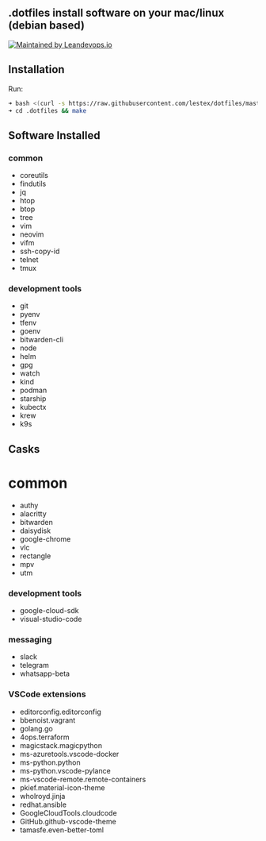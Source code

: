 ## .dotfiles install software on your mac/linux (debian based)
[![Maintained by Leandevops.io](https://img.shields.io/badge/maintained%20by-leandevops-green.svg)](https://leandevops.io)

## Installation
Run:
```sh
➜ bash <(curl -s https://raw.githubusercontent.com/lestex/dotfiles/master/install.sh)
➜ cd .dotfiles && make
```

## Software Installed
### common
- coreutils
- findutils
- jq
- htop
- btop
- tree
- vim
- neovim
- vifm
- ssh-copy-id
- telnet
- tmux

### development tools
- git
- pyenv
- tfenv
- goenv
- bitwarden-cli
- node
- helm
- gpg
- watch
- kind
- podman
- starship
- kubectx
- krew
- k9s

## Casks
# common
- authy
- alacritty
- bitwarden
- daisydisk
- google-chrome
- vlc
- rectangle
- mpv
- utm

### development tools
- google-cloud-sdk
- visual-studio-code

### messaging
- slack
- telegram
- whatsapp-beta

### VSCode extensions
- editorconfig.editorconfig
- bbenoist.vagrant
- golang.go
- 4ops.terraform
- magicstack.magicpython
- ms-azuretools.vscode-docker
- ms-python.python
- ms-python.vscode-pylance
- ms-vscode-remote.remote-containers
- pkief.material-icon-theme
- wholroyd.jinja
- redhat.ansible
- GoogleCloudTools.cloudcode
- GitHub.github-vscode-theme
- tamasfe.even-better-toml
